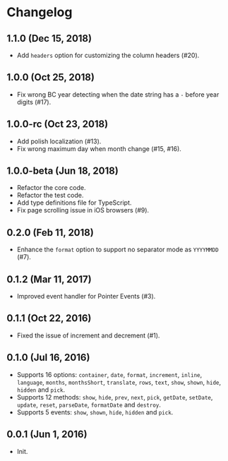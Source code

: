 # Changelog

## 1.1.0 (Dec 15, 2018)

- Add `headers` option for customizing the column headers (#20).

## 1.0.0 (Oct 25, 2018)

- Fix wrong BC year detecting when the date string has a `-` before year digits (#17).

## 1.0.0-rc (Oct 23, 2018)

- Add polish localization (#13).
- Fix wrong maximum day when month change (#15, #16).

## 1.0.0-beta (Jun 18, 2018)

- Refactor the core code.
- Refactor the test code.
- Add type definitions file for TypeScript.
- Fix page scrolling issue in iOS browsers (#9).

## 0.2.0 (Feb 11, 2018)

- Enhance the `format` option to support no separator mode as `YYYYMMDD` (#7).

## 0.1.2 (Mar 11, 2017)

- Improved event handler for Pointer Events (#3).

## 0.1.1 (Oct 22, 2016)

- Fixed the issue of increment and decrement (#1).

## 0.1.0 (Jul 16, 2016)

- Supports 16 options: `container`, `date`, `format`, `increment`, `inline`, `language`, `months`, `monthsShort`, `translate`, `rows`, `text`, `show`, `shown`, `hide`, `hidden` and `pick`.
- Supports 12 methods: `show`, `hide`, `prev`, `next`, `pick`, `getDate`, `setDate`, `update`, `reset`, `parseDate`, `formatDate` and `destroy`.
- Supports 5 events: `show`, `shown`, `hide`, `hidden` and `pick`.

## 0.0.1 (Jun 1, 2016)

- Init.
